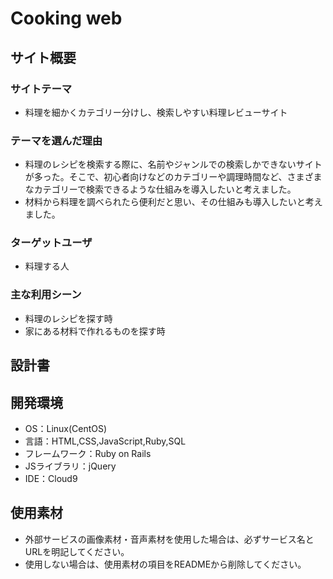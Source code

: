 # Cooking web

## サイト概要
### サイトテーマ
- 料理を細かくカテゴリー分けし、検索しやすい料理レビューサイト

### テーマを選んだ理由
- 料理のレシピを検索する際に、名前やジャンルでの検索しかできないサイトが多った。そこで、初心者向けなどのカテゴリーや調理時間など、さまざまなカテゴリーで検索できるような仕組みを導入したいと考えました。
- 材料から料理を調べられたら便利だと思い、その仕組みも導入したいと考えました。

### ターゲットユーザ
- 料理する人

### 主な利用シーン
- 料理のレシピを探す時
- 家にある材料で作れるものを探す時

## 設計書

## 開発環境
- OS：Linux(CentOS)
- 言語：HTML,CSS,JavaScript,Ruby,SQL
- フレームワーク：Ruby on Rails
- JSライブラリ：jQuery
- IDE：Cloud9

## 使用素材
- 外部サービスの画像素材・音声素材を使用した場合は、必ずサービス名とURLを明記してください。
- 使用しない場合は、使用素材の項目をREADMEから削除してください。